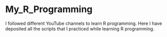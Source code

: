 # My_R_Programming
I followed different YouTube channels to learn R programming. Here I have deposited all the scripts that I practiced while learning R programming.
